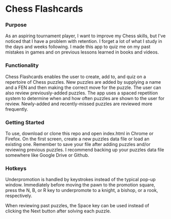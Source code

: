 # Chess Flashcards

### Purpose
As an aspiring tournament player, I want to improve my Chess skills, but I've noticed that I have a problem with retention. I forget a lot of what I study in the days and weeks following. I made this app to quiz me on my past mistakes in games and on previous lessons learned in books and videos.

### Functionality
Chess Flashcards enables the user to create, add to, and quiz on a repertoire of Chess puzzles. New puzzles are added by supplying a name and a FEN and then making the correct move for the puzzle. The user can also review previously-added puzzles. The app uses a spaced repetition system to determine when and how often puzzles are shown to the user for review. Newly-added and recently-missed puzzles are reviewed more frequently.

### Getting Started
To use, download or clone this repo and open index.html in Chrome or Firefox. On the first screen, create a new puzzles data file or load an existing one. Remember to save your file after adding puzzles and/or reviewing previous puzzles. I recommend backing up your puzzles data file somewhere like Google Drive or Github.

### Hotkeys
Underpromotion is handled by keystrokes instead of the typical pop-up window. Immediately before moving the pawn to the promotion square, press the N, B, or R key to underpromote to a knight, a bishop, or a rook, respectively.

When reviewing past puzzles, the Space key can be used instead of clicking the Next button after solving each puzzle.
